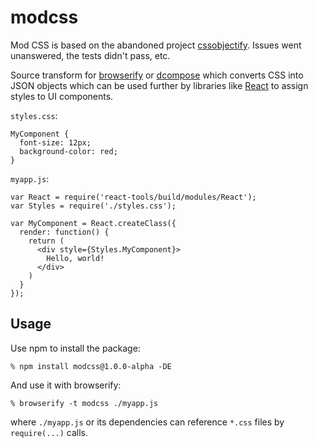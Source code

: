 # modcss

Mod CSS is based on the abandoned project [cssobjectify](https://github.com/andreypopp/cssobjectify). Issues went unanswered, the tests didn't pass, etc.

Source transform for [browserify][browserify] or [dcompose][dcompose] which
converts CSS into JSON objects which can be used further by libraries like
[React][React] to assign styles to UI components.

`styles.css`:

    MyComponent {
      font-size: 12px;
      background-color: red;
    }

`myapp.js`:

    var React = require('react-tools/build/modules/React');
    var Styles = require('./styles.css');

    var MyComponent = React.createClass({
      render: function() {
        return (
          <div style={Styles.MyComponent}>
            Hello, world!
          </div>
        )
      }
    });

## Usage

Use npm to install the package:

    % npm install modcss@1.0.0-alpha -DE

And use it with browserify:

    % browserify -t modcss ./myapp.js

where `./myapp.js` or its dependencies can reference `*.css` files by
`require(...)` calls.

[browserify]: http://browserify.org
[dcompose]: https://github.com/andreypopp/dcompose
[React]: http://facebook.github.io/react/
